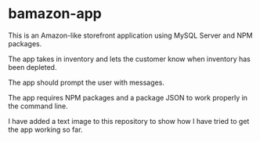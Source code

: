 # bamazon-app

This is an Amazon-like storefront application using MySQL Server and NPM packages.

The app takes in inventory and lets the customer know when inventory has been depleted.

The app should prompt the user with messages.

The app requires NPM packages and a package JSON to work properly in the command line.

I have added a text image to this repository to show how I have tried to get the app working so far.
